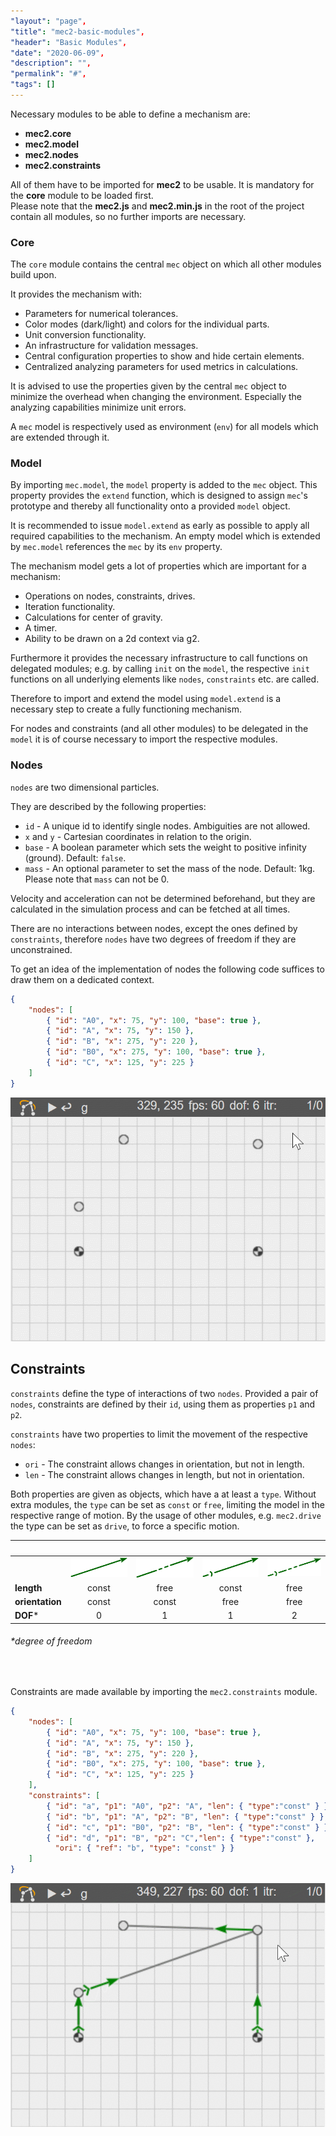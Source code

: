 ```yaml
---
"layout": "page",
"title": "mec2-basic-modules",
"header": "Basic Modules",
"date": "2020-06-09",
"description": "",
"permalink": "#",
"tags": []
---
```


Necessary modules to be able to define a mechanism are:
- **mec2.core**
- **mec2.model**
- **mec2.nodes**
- **mec2.constraints**

All of them have to be imported for **mec2** to be usable.
It is mandatory for the **core** module to be loaded first.  
Please note that the **mec2.js** and **mec2.min.js** in the root of the project contain all modules, so no further imports are necessary.

### Core

The `core` module contains the central `mec` object on which all other modules build upon.

It provides the mechanism with:
- Parameters for numerical tolerances.
- Color modes (dark/light) and colors for the individual parts.
- Unit conversion functionality.
- An infrastructure for validation messages.
- Central configuration properties to show and hide certain elements.
- Centralized analyzing parameters for used metrics in calculations.

It is advised to use the properties given by the central `mec` object to minimize the overhead when changing the environment. Especially the analyzing capabilities minimize unit errors.

A `mec` model is respectively used as environment (`env`) for all models which are extended through it.

### Model

By importing `mec.model`, the `model` property is added to the `mec` object.
This property provides the `extend` function, which is designed
to assign `mec`'s prototype and thereby all functionality onto a provided
`model` object.

It is recommended to issue `model.extend` as early as possible to apply all required capabilities to the mechanism.
An empty model which is extended by `mec.model` references the `mec`  by its `env` property.

The mechanism model gets a lot of properties which are important for a mechanism:

- Operations on nodes, constraints, drives.
- Iteration functionality.
- Calculations for center of gravity.
- A timer.
- Ability to be drawn on a 2d context via g2.

Furthermore it provides the necessary infrastructure to call functions on
delegated modules;
e.g. by calling `init` on the `model`, the respective `init` functions on all
underlying elements like `nodes`, `constraints` etc. are called.

Therefore to import and extend the model using `model.extend` is a necessary step to create a fully functioning mechanism.

For nodes and constraints (and all other modules) to be delegated in the `model` it is of course necessary to import the respective modules.

### Nodes

`nodes` are two dimensional particles.

<!-- TODO die gif is mist... -->


They are described by the following properties:
- `id` - A unique id to identify single nodes. Ambiguities are not allowed.
- `x` and `y` - Cartesian coordinates in relation to the origin.
- `base` - A boolean parameter which sets the weight to positive infinity (ground). Default: `false`.
- `mass` - An optional parameter to set the mass of the node. Default: 1kg. Please note that `mass` can not be 0.

Velocity and acceleration can not be determined beforehand, but they are calculated in the simulation process and can be fetched at all times.

There are no interactions between nodes, except the ones defined by `constraints`, therefore `nodes` have two degrees of freedom if they are unconstrained.

To get an idea of the implementation of nodes the following code suffices to draw them on a dedicated context.

```json
{   
	"nodes": [
        { "id": "A0", "x": 75, "y": 100, "base": true },
        { "id": "A", "x": 75, "y": 150 },
        { "id": "B", "x": 275, "y": 220 },
        { "id": "B0", "x": 275, "y": 100, "base": true },
        { "id": "C", "x": 125, "y": 225 }
    ]
}
```

![first](img/nodes.gif)


## Constraints

`constraints` define the type of interactions of two `nodes`.
Provided a pair of `nodes`, constraints are defined by their `id`, using them as properties `p1` and `p2`.

`constraints` have two properties to limit the movement of the respective `nodes`:

- `ori` - The constraint allows changes in orientation, but not in length.
- `len` - The constraint allows changes in length, but not in orientation.

Both properties are given as objects, which have a at least a `type`.
Without extra modules, the `type` can be set as `const` or `free`, limiting the model in the respective range of motion. By the usage of other modules, e.g. `mec2.drive` the type can be set as `drive`, to force a specific motion.

| &nbsp; | &nbsp; | &nbsp; | &nbsp; | &nbsp; |
|:------ |:------:|:------:|:------:|:------:|
| &nbsp; | ![fix](img/vec-fix.png) | ![trn](img/vec-trn.png) | ![fix](img/vec-rot.png) | ![fix](img/vec-free.png) |
| **length** &nbsp; &nbsp; | const | free | const | free |
| **orientation** | const | const | free | free |
| **DOF*** | 0 | 1 | 1 | 2 |
###### *degree of freedom
</br>

Constraints are made available by importing the `mec2.constraints` module.
```json
{
    "nodes": [
        { "id": "A0", "x": 75, "y": 100, "base": true },
        { "id": "A", "x": 75, "y": 150 },
        { "id": "B", "x": 275, "y": 220 },
        { "id": "B0", "x": 275, "y": 100, "base": true },
        { "id": "C", "x": 125, "y": 225 }
    ],
    "constraints": [
        { "id": "a", "p1": "A0", "p2": "A", "len": { "type":"const" } },
        { "id": "b", "p1": "A", "p2": "B", "len": { "type":"const" } },
        { "id": "c", "p1": "B0", "p2": "B", "len": { "type":"const" } },
        { "id": "d", "p1": "B", "p2": "C","len": { "type":"const" },
          "ori": { "ref": "b", "type": "const" } }
    ]
}
```
![first](img/constraints.gif)
